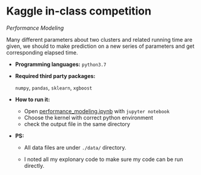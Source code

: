 # Kaggle in-class competition

*Performance Modeling*

Many different parameters about two clusters and related running time are given, we should to make prediction on a new series of parameters and get corresponding elapsed time.

* **Programming languages:**  `python3.7`

* **Required third party packages:**

  `numpy`, `pandas`, `sklearn`, `xgboost`

* **How to run it:** 

  * Open [performance_modeling.ipynb](http://localhost:8889/notebooks/performance_modeling.ipynb) with `jupyter notebook`
  * Choose the kernel with correct python environment
  * check the output file in the same directory

* **PS:** 

  * All data files are under `./data/` directory.

  * I noted all my explonary code to make sure my code can be run directly.



### 


